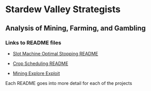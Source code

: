 # Stardew Valley Strategists
## Analysis of Mining, Farming, and Gambling

### Links to README files

- [Slot Machine Optimal Stopping README](./Slot-Machines-Optimal-Stopping/README.md)

- [Crop Scheduling README](./Crop%20Scheduling/README.md)

- [Mining Explore Exploit](./Mining_Epsilon_Greedy/README.md)

Each README goes into more detail for each of the projects